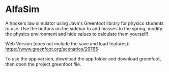 # AlfaSim
A hooke's law simulator using Java's Greenfoot library for physics students to use.
Use the buttons on the sidebar to add masses to the spring, modify the physics environment and hide values to calculate them yourself!

Web Version (does not include the save and load features): https://www.greenfoot.org/scenarios/29765

To use the app version, download the app folder and download greenfoot, then open the project.greenfoot file.
